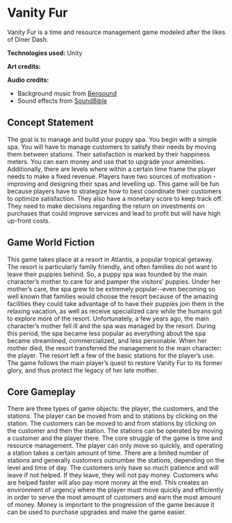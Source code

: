 # Vanity Fur

Vanity Fur is a time and resource management game modeled after the likes of Diner Dash.

**Technologies used:** Unity

**Art credits:**

**Audio credits:**

- Background music from [Bensound](https://www.bensound.com/royalty-free-music/track/cute)
- Sound effects from [SoundBible](soundbible.com)

## Concept Statement
The goal is to manage and build your puppy spa. You begin with a simple spa. You will have to manage customers to satisfy their needs by moving them between stations. Their satisfaction is marked by their happiness meters. You can earn money and use that to upgrade your amenities. Additionally, there are levels where within a certain time frame the player needs to make a fixed revenue. Players have two sources of motivation - improving and designing their spas and levelling up. This game will be fun because players have to strategize how to best coordinate their customers to optimize satisfaction. They also have a monetary score to keep track off. They need to make decisions regarding the return on investments on purchases that could improve services and lead to profit but will have high up-front costs.

## Game World Fiction
This game takes place at a resort in Atlantis, a popular tropical getaway. The resort is particularly family friendly, and often families do not want to leave their puppies behind. So, a puppy spa was founded by the main character’s mother to care for and pamper the visitors’ puppies. Under her mother’s care, the spa grew to be extremely popular--even becoming so well known that families would choose the resort because of the amazing facilities they could take advantage of to have their puppies join them in the relaxing vacation, as well as receive specialized care while the humans got to explore more of the resort. Unfortunately, a few years ago, the main character’s mother fell ill and the spa was managed by the resort. During this period, the spa became less popular as everything about the spa became streamlined, commercialized, and less personable. When her mother died, the resort transferred the management to the main character: the player. The resort left a few of the basic stations for the player’s use. The game follows the main player’s quest to restore Vanity Fur to its former glory, and thus protect the legacy of her late mother.

## Core Gameplay
There are three types of game objects: the player, the customers, and the stations. The player can be moved from and to stations by clicking on the station. The customers can be moved to and from stations by clicking on the customer and then the station. The stations can be operated by moving a customer and the player there. The core struggle of the game is time and resource management. The player can only move so quickly, and operating a station takes a certain amount of time. There are a limited number of stations and generally customers outnumber the stations, depending on the level and time of day. The customers only have so much patience and will leave if not helped. If they leave, they will not pay money. Customers who are helped faster will also pay more money at the end. This creates an environment of urgency where the player must move quickly and efficiently in order to serve the most amount of customers and earn the most amount of money. Money is important to the progression of the game because it can be used to purchase upgrades and make the game easier.
